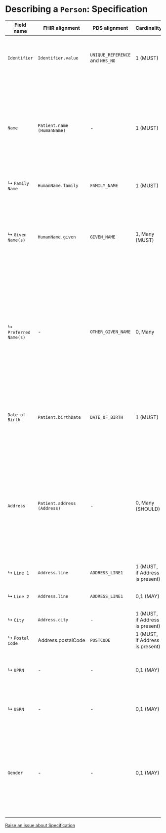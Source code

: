 # Describing a `Person`: Specification

|Field name|FHIR alignment|PDS alignment|Cardinality|Data Type & Format|Description & Reasoning|
|----------|--------------|-------------|-----------|------------------|-----------------------|
|`Identifier`|`Identifier.value`|`UNIQUE_REFERENCE` and `NHS_NO`|1 (MUST)|String(UTF-8)|A single unique identifier attached to the person. In our case, this will be a person’s NHS number.|
|`Name`|`Patient.name (HumanName)`|-|1 (MUST)|**Object**|A container for the parts of a person's name. **Reasoning**: Storing name parts separately is essential for correct sorting, searching, and formal communication. Avoids a single "Full Name" field. |
|↳ `Family Name`|`HumanName.family`|`FAMILY_NAME`|1 (MUST)|String(UTF-8)|The person's surname or family name. |
|↳ `Given Name(s)`|`HumanName.given`|`GIVEN_NAME`|1, Many (MUST)|String(UTF-8)|The person's first name, and any middle names. If multiple, they SHOULD be stored as separate entries if possible, or as a single space-separated string.|
|↳ `Preferred Name(s)`|-|`OTHER_GIVEN_NAME`|0, Many|String(UTF-8)|Any preferred names used by the person. **Reasoning**: although FHIR does not have a field for preferred names, this information is too crucial for social care situations for it to not be considered in this specification. |
|`Date of Birth`|`Patient.birthDate`|`DATE_OF_BIRTH`|1 (MUST)|Date (ISO8601: `YYY-MM-DD`)|The person's date of birth. The `YYYY-MM-DD` ISO8601 format is the international standard, utilised by the NHS for date records.|
|`Address`|`Patient.address (Address)`|-|0, Many (SHOULD)|**Object**|The physical location where the person can be contacted. A person can have more than one address (e.g., home, work). A structured address is required for validation, mapping, and mail services. Avoids a single "Full Address" text block. |
|↳ `Line 1`|`Address.line`|`ADDRESS_LINE1`|1 (MUST, if Address is present)|String(UTF-8)|Street address, c/o.|
|↳ `Line 2`|`Address.line`|`ADDRESS_LINE1`|0,1 (MAY)|String(UTF-8)|Apartment, suite, unit, building, floor, etc|
|↳ `City`|`Address.city`|-|1 (MUST, if Address is present)|String(UTF-8)|City, town, or village|
|↳ `Postal Code`|Address.postalCode|`POSTCODE`|1 (MUST, if Address is present)|String(UTF-8)|Postcode for address|
|↳ `UPRN`|-|-|0,1 (MAY)|Float16|The Unique Property Reference Number of the person's home address|
|↳ `USRN`|-|-|0,1 (MAY)|Float16|The Unique Stree Reference Number of the person's home street address|
|`Gender`|-|-|0,1 (MAY)|Code: {1=male (incl. trans male), 2=female (incl. trans female), 3=non-binary, 4=other, x=not known, z=not stated}|TThe person’s stated gender. This information does not pertain to biological sex.|

<a href="https://github.com/SocialCareData/person-standard/issues/new?template=content_issue.yml&title=Issue+regarding+People+Spec+Specification" class="web-button" target="_blank">Raise an issue about Specification</a>